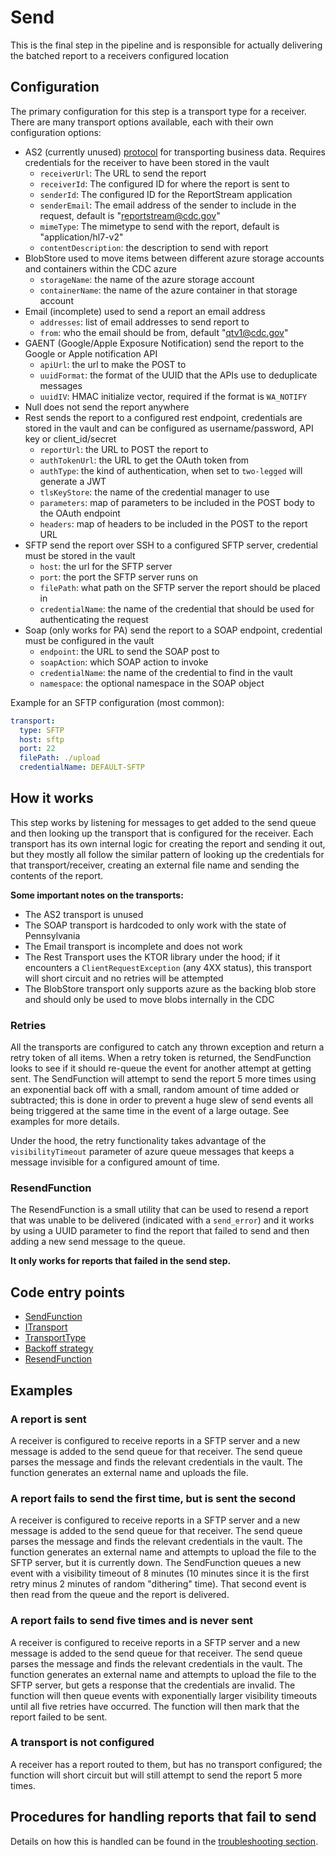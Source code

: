 # Send

This is the final step in the pipeline and is responsible for actually delivering the batched report to a receivers
configured location

## Configuration

The primary configuration for this step is a transport type for a receiver.  There are many transport options available, each with their own configuration options:

- AS2 (currently unused) [protocol](https://en.wikipedia.org/wiki/AS2) for transporting business data. Requires credentials for the receiver to have been stored in the vault
  - `receiverUrl`:  The URL to send the report
  - `receiverId`: The configured ID for where the report is sent to
  - `senderId`: The configured ID for the ReportStream application
  - `senderEmail`: The email address of the sender to include in the request, default is "reportstream@cdc.gov"
  - `mimeType`: The mimetype to send with the report, default is "application/hl7-v2"
  - `contentDescription`: the description to send with report
- BlobStore used to move items between different azure storage accounts and containers within the CDC azure
  - `storageName`: the name of the azure storage account
  - `containerName`: the name of the azure container in that storage account
- Email (incomplete) used to send a report an email address
  - `addresses`: list of email addresses to send report to
  - `from`: who the email should be from, default "qtv1@cdc.gov"
- GAENT (Google/Apple Exposure Notification) send the report to the Google or Apple notification API
  - `apiUrl`: the url to make the POST to
  - `uuidFormat`: the format of the UUID that the APIs use to deduplicate messages
  - `uuidIV`: HMAC initialize vector, required if the format is `WA_NOTIFY`
- Null does not send the report anywhere
- Rest sends the report to a configured rest endpoint, credentials are stored in the vault and can be configured as username/password, API key or client_id/secret
  - `reportUrl`: the URL to POST the report to
  - `authTokenUrl`: the URL to get the OAuth token from
  - `authType`: the kind of authentication, when set to `two-legged` will generate a JWT 
  - `tlsKeyStore`: the name of the credential manager to use
  - `parameters`: map of parameters to be included in the POST body to the OAuth endpoint
  - `headers`: map of headers to be included in the POST to the report URL
- SFTP send the report over SSH to a configured SFTP server, credential must be stored in the vault
  - `host`: the url for the SFTP server
  - `port`: the port the SFTP server runs on
  - `filePath`: what path on the SFTP server the report should be placed in
  - `credentialName`: the name of the credential that should be used for authenticating the request
- Soap (only works for PA) send the report to a SOAP endpoint, credential must be configured in the vault
  - `endpoint`: the URL to send the SOAP post to
  - `soapAction`: which SOAP action to invoke
  - `credentialName`: the name of the credential to find in the vault
  - `namespace`: the optional namespace in the SOAP object

Example for an SFTP configuration (most common):

```yaml
transport:
  type: SFTP
  host: sftp
  port: 22
  filePath: ./upload
  credentialName: DEFAULT-SFTP
```

## How it works

This step works by listening for messages to get added to the send queue and then looking up the transport that is configured
for the receiver.  Each transport has its own internal logic for creating the report and sending it out, but they mostly all follow
the similar pattern of looking up the credentials for that transport/receiver, creating an external file name and sending the contents of the report.

**Some important notes on the transports:**
- The AS2 transport is unused
- The SOAP transport is hardcoded to only work with the state of Pennsylvania
- The Email transport is incomplete and does not work
- The Rest Transport uses the KTOR library under the hood; if it encounters a `ClientRequestException` (any 4XX status), this transport will short circuit and
no retries will be attempted
- The BlobStore transport only supports azure as the backing blob store and should only be used to move blobs internally in the CDC

### Retries

All the transports are configured to catch any thrown exception and return a retry token of all items.  When a retry token is returned, the SendFunction
looks to see if it should re-queue the event for another attempt at getting sent.  The SendFunction will attempt to send the report 5 more times 
using an exponential back off with a small, random amount of time added or subtracted; this is done in order to prevent a huge slew of send events all being 
triggered at the same time in the event of a large outage.  See examples for more details.

Under the hood, the retry functionality takes advantage of the `visibilityTimeout` parameter of azure queue messages that keeps a message
invisible for a configured amount of time.

### ResendFunction

The ResendFunction is a small utility that can be used to resend a report that was unable to be delivered (indicated with a `send_error`) and it
works by using a UUID parameter to find the report that failed to send and then adding a new send message to the queue.

**It only works for reports that failed in the send step.**

## Code entry points

- [SendFunction](https://github.com/CDCgov/prime-reportstream/blob/6f28db462ae9623d46486a45e8ce0b356e92dd05/prime-router/src/main/kotlin/azure/SendFunction.kt#L56)
- [ITransport](https://github.com/CDCgov/prime-reportstream/blob/6f28db462ae9623d46486a45e8ce0b356e92dd05/prime-router/src/main/kotlin/transport/ITransport.kt#L9)
- [TransportType](https://github.com/CDCgov/prime-reportstream/blob/6f28db462ae9623d46486a45e8ce0b356e92dd05/prime-router/src/main/kotlin/TransportType.kt#L22)
- [Backoff strategy](https://github.com/CDCgov/prime-reportstream/blob/a1ae046ff789ae975657ec949c689b63eb996a8f/prime-router/src/main/kotlin/azure/SendFunction.kt#L178)
- [ResendFunction](https://github.com/CDCgov/prime-reportstream/blob/a1ae046ff789ae975657ec949c689b63eb996a8f/prime-router/src/main/kotlin/azure/RequeueFunction.kt#L41)

## Examples

### A report is sent

A receiver is configured to receive reports in a SFTP server and a new message is added to the send queue for that receiver.  The send queue
parses the message and finds the relevant credentials in the vault. The function generates an external name and uploads the file.

### A report fails to send the first time, but is sent the second

A receiver is configured to receive reports in a SFTP server and a new message is added to the send queue for that receiver.  The send queue
parses the message and finds the relevant credentials in the vault. The function generates an external name and attempts to upload the file
to the SFTP server, but it is currently down.  The SendFunction queues a new event with a visibility timeout of 8 minutes 
(10 minutes since it is the first retry minus 2 minutes of random "dithering" time).  That second event is then read from the queue and the report is delivered.

### A report fails to send five times and is never sent

A receiver is configured to receive reports in a SFTP server and a new message is added to the send queue for that receiver.  The send queue
parses the message and finds the relevant credentials in the vault. The function generates an external name and attempts to upload the file
to the SFTP server, but gets a response that the credentials are invalid.  The function will then queue events with exponentially larger
visibility timeouts until all five retries have occurred.  The function will then mark that the report failed to be sent.

### A transport is not configured

A receiver has a report routed to them, but has no transport configured; the function will short circuit but will still attempt to send the 
report 5 more times.


## Procedures for handling reports that fail to send

Details on how this is handled can be found in the [troubleshooting section](../troubleshooting).
 